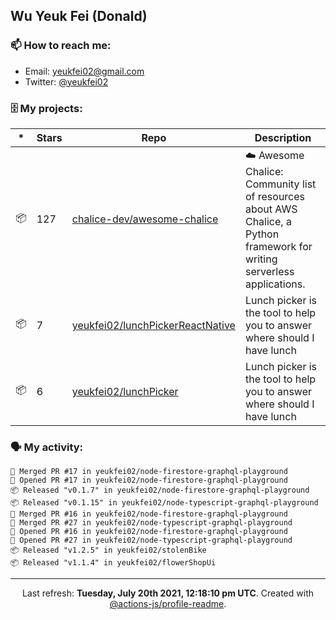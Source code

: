 ## Wu Yeuk Fei (Donald)

### 📫 How to reach me:

- Email: [yeukfei02@gmail.com](yeukfei02@gmail.com)
- Twitter: [@yeukfei02](https://twitter.com/yeukfei02)

### 🗄 My projects:

|*|Stars|Repo|Description|
|---|---|---|---|
| 📦 | 127 | [chalice-dev/awesome-chalice](https://github.com/chalice-dev/awesome-chalice) | ☁️ Awesome Chalice: Community list of resources about AWS Chalice, a Python framework for writing serverless applications. |
| 📦 | 7 | [yeukfei02/lunchPickerReactNative](https://github.com/yeukfei02/lunchPickerReactNative) | Lunch picker is the tool to help you to answer where should I have lunch |
| 📦 | 6 | [yeukfei02/lunchPicker](https://github.com/yeukfei02/lunchPicker) | Lunch picker is the tool to help you to answer where should I have lunch |

### 🗣 My activity:

```
🎉 Merged PR #17 in yeukfei02/node-firestore-graphql-playground
💪 Opened PR #17 in yeukfei02/node-firestore-graphql-playground
📦 Released "v0.1.7" in yeukfei02/node-firestore-graphql-playground
📦 Released "v0.1.15" in yeukfei02/node-typescript-graphql-playground
🎉 Merged PR #16 in yeukfei02/node-firestore-graphql-playground
🎉 Merged PR #27 in yeukfei02/node-typescript-graphql-playground
💪 Opened PR #16 in yeukfei02/node-firestore-graphql-playground
💪 Opened PR #27 in yeukfei02/node-typescript-graphql-playground
📦 Released "v1.2.5" in yeukfei02/stolenBike
📦 Released "v1.1.4" in yeukfei02/flowerShopUi
```

---

<p align="center">Last refresh: <b>Tuesday, July 20th 2021, 12:18:10 pm UTC</b>. Created with <a href=https://github.com/marketplace/actions/profile-readme>@actions-js/profile-readme</a>.</p>
